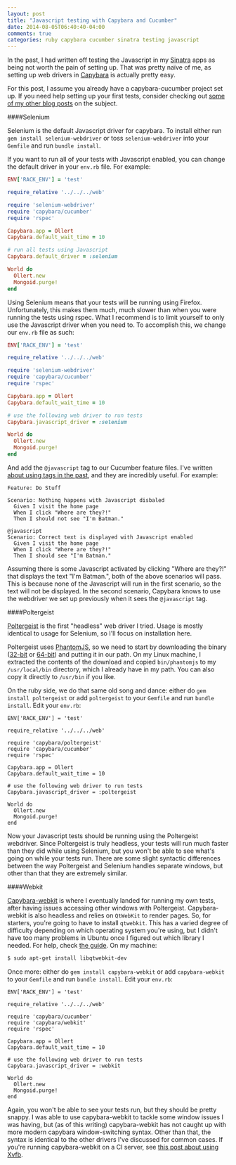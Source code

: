```yaml
---
layout: post
title: "Javascript testing with Capybara and Cucumber"
date: 2014-08-05T06:40:40-04:00
comments: true
categories: ruby capybara cucumber sinatra testing javascript
---
```


In the past, I had written off testing the Javascript in my [Sinatra](http://www.sinatrarb.com/) apps as being not worth the pain of setting up. That was pretty naïve of me, as setting up web drivers in [Capybara](https://github.com/jnicklas/capybara) is actually pretty easy.

For this post, I assume you already have a capybara-cucumber project set up. If you need help setting up your first tests, consider checking out [some of my other blog posts](/blog/categories/capybara/) on the subject.

####Selenium

Selenium is the default Javascript driver for capybara. To install either run `gem install selenium-webdriver` or toss `selenium-webdriver` into your `Gemfile` and run `bundle install`.

If you want to run all of your tests with Javascript enabled, you can change the default driver in your `env.rb` file. For example:

``` ruby env.rb
ENV['RACK_ENV'] = 'test'

require_relative '../../../web'

require 'selenium-webdriver'
require 'capybara/cucumber'
require 'rspec'

Capybara.app = Ollert
Capybara.default_wait_time = 10

# run all tests using Javascript
Capybara.default_driver = :selenium

World do
  Ollert.new
  Mongoid.purge!
end
```

Using Selenium means that your tests will be running using Firefox. Unfortunately, this makes them much, much slower than when you were running the tests using rspec. What I recommend is to limit yourself to only use the Javascript driver when you need to. To accomplish this, we change our `env.rb` file as such:

``` ruby env.rb
ENV['RACK_ENV'] = 'test'

require_relative '../../../web'

require 'selenium-webdriver'
require 'capybara/cucumber'
require 'rspec'

Capybara.app = Ollert
Capybara.default_wait_time = 10

# use the following web driver to run tests
Capybara.javascript_driver = :selenium

World do
  Ollert.new
  Mongoid.purge!
end
```

And add the `@javascript` tag to our Cucumber feature files. I've written [about using tags in the past](/blog/2013/04/15/tags-in-c-plus-plus-cucumber-tests/), and they are incredibly useful. For example:

``` cucumber DoStuff.feature
Feature: Do Stuff

Scenario: Nothing happens with Javascript disbaled
  Given I visit the home page
  When I click "Where are they?!"
  Then I should not see "I'm Batman."

@javascript
Scenario: Correct text is displayed with Javascript enabled
  Given I visit the home page
  When I click "Where are they?!"
  Then I should see "I'm Batman."
```

Assuming there is some Javascript activated by clicking "Where are they?!" that displays the text "I'm Batman.", both of the above scenarios will pass. This is because none of the Javascript will run in the first scenario, so the text will not be displayed. In the second scenario, Capybara knows to use the webdriver we set up previously when it sees the `@javascript` tag.

####Poltergeist

[Poltergeist](https://github.com/teampoltergeist/poltergeist) is the first "headless" web driver I tried. Usage is mostly identical to usage for Selenium, so I'll focus on installation here.

Poltergeist uses [PhantomJS](http://phantomjs.org/), so we need to start by downloading the binary ([32-bit](https://bitbucket.org/ariya/phantomjs/downloads/phantomjs-1.9.7-linux-i686.tar.bz2) or [64-bit](https://bitbucket.org/ariya/phantomjs/downloads/phantomjs-1.9.7-linux-x86_64.tar.bz2)) and putting it in our path. On my Linux machine, I extracted the contents of the download and copied `bin/phantomjs` to my `/usr/local/bin` directory, which I already have in my path. You can also copy it directly to `/usr/bin` if you like.

On the ruby side, we do that same old song and dance: either do `gem install poltergeist` or add `poltergeist` to your `Gemfile` and run `bundle install`. Edit your `env.rb`:

``` cucumber env.rb
ENV['RACK_ENV'] = 'test'

require_relative '../../../web'

require 'capybara/poltergeist'
require 'capybara/cucumber'
require 'rspec'

Capybara.app = Ollert
Capybara.default_wait_time = 10

# use the following web driver to run tests
Capybara.javascript_driver = :poltergeist

World do
  Ollert.new
  Mongoid.purge!
end
```

Now your Javascript tests should be running using the Poltergeist webdriver. Since Poltergeist is truly headless, your tests will run much faster than they did while using Selenium, but you won't be able to see what's going on while your tests run. There are some slight syntactic differences between the way Poltergeist and Selenium handles separate windows, but other than that they are extremely similar.

####Webkit

[Capybara-webkit](https://github.com/thoughtbot/capybara-webkit) is where I eventually landed for running my own tests, after having issues accessing other windows with Poltergeist. Capybara-webkit is also headless and relies on `QtWebKit` to render pages. So, for starters, you're going to have to install `qtwebkit`. This has a varied degree of difficulty depending on which operating system you're using, but I didn't have too many problems in Ubuntu once I figured out which library I needed. For help, check [the guide](https://github.com/thoughtbot/capybara-webkit/wiki/Installing-Qt-and-compiling-capybara-webkit). On my machine:

``` bash
$ sudo apt-get install libqtwebkit-dev
```
Once more: either do `gem install capybara-webkit` or add `capybara-webkit` to your `Gemfile` and run `bundle install`. Edit your `env.rb`:

``` cucumber env.rb
ENV['RACK_ENV'] = 'test'

require_relative '../../../web'

require 'capybara/cucumber'
require 'capybara/webkit'
require 'rspec'

Capybara.app = Ollert
Capybara.default_wait_time = 10

# use the following web driver to run tests
Capybara.javascript_driver = :webkit

World do
  Ollert.new
  Mongoid.purge!
end
```

Again, you won't be able to see your tests run, but they should be pretty snappy. I was able to use capybara-webkit to tackle some window issues I was having, but (as of this writing) capybara-webkit has not caught up with more modern capybara window-switching syntax. Other than that, the syntax is identical to the other drivers I've discussed for common cases. If you're running capybara-webkit on a CI server, see [this post about using Xvfb](http://blog.55minutes.com/2013/09/running-capybara-webkit-specs-with-jenkins-ci/).
